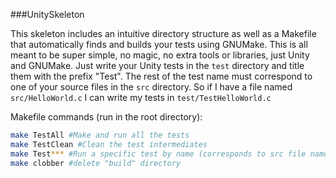 ###UnitySkeleton

This skeleton includes an intuitive directory structure as well as a Makefile that automatically finds and builds your tests using GNUMake.  This is all meant to be super simple, no magic, no extra tools or libraries, just Unity and GNUMake.  Just write your Unity tests in the ```test``` directory and title them with the prefix "Test".  The rest of the test name must correspond to one of your source files in the ```src``` directory.  So if I have a file named ```src/HelloWorld.c``` I can write my tests in ```test/TestHelloWorld.c```

Makefile commands (run in the root directory):

```bash
make TestAll #Make and run all the tests
make TestClean #Clean the test intermediates
make Test*** #Run a specific test by name (corresponds to src file name)
make clobber #delete "build" directory
```
